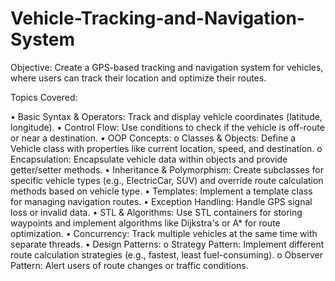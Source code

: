 # Vehicle-Tracking-and-Navigation-System
Objective: Create a GPS-based tracking and navigation system for vehicles, where users can track their location and optimize their routes.


Topics Covered:

• Basic Syntax & Operators: Track and display vehicle coordinates (latitude, longitude).
• Control Flow: Use conditions to check if the vehicle is off-route or near a destination.
• OOP Concepts:
o Classes & Objects: Define a Vehicle class with properties like current location, speed, and destination.
o Encapsulation: Encapsulate vehicle data within objects and provide getter/setter methods.
• Inheritance & Polymorphism: Create subclasses for specific vehicle types (e.g., ElectricCar, SUV) and override route calculation methods based on vehicle type.
• Templates: Implement a template class for managing navigation routes.
• Exception Handling: Handle GPS signal loss or invalid data.
• STL & Algorithms: Use STL containers for storing waypoints and implement algorithms like Dijkstra's or A* for route optimization.
• Concurrency: Track multiple vehicles at the same time with separate threads.
• Design Patterns:
o Strategy Pattern: Implement different route calculation strategies (e.g., fastest, least fuel-consuming).
o Observer Pattern: Alert users of route changes or traffic conditions.  
